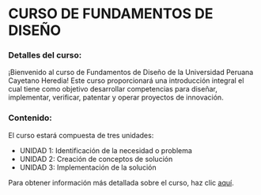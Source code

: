 # CURSO DE FUNDAMENTOS DE DISEÑO

### Detalles del curso: 
¡Bienvenido al curso de Fundamentos de Diseño de la Universidad Peruana Cayetano Heredia! Este curso proporcionará una introducción integral el cual tiene como objetivo desarrollar competencias para diseñar, implementar, verificar, patentar y operar proyectos de innovación.

### Contenido:
El curso estará compuesta de tres unidades: 

- UNIDAD 1: Identificación de la necesidad o problema
- UNIDAD 2: Creación de conceptos de solución
- UNIDAD 3: Implementación de la solución

Para obtener información más detallada sobre el curso, haz clic [aquí](Carpetas/Documentacion/Silabo_FdD.pdf).
